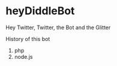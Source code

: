# heyDiddleBot
Hey Twitter, Twitter, the Bot and the Glitter

History of this bot
1. php
2. node.js
